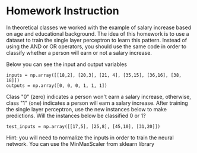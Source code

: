 # Homework Instruction

In theoretical classes we worked with the example of salary increase based on age and educational background. The idea of this homework is to use a dataset to train the single layer perceptron to learn this pattern. Instead of using the AND or OR operators, you should use the same code in order to classify whether a person will earn or not a salary increase.

Below you can see the input and output variables

```
inputs = np.array([[18,2], [20,3], [21, 4], [35,15], [36,16], [38, 18]])
outputs = np.array([0, 0, 0, 1, 1, 1])
```
Class "0" (zero) indicates a person won't earn a salary increase, otherwise, class "1" (one) indicates a person will earn a salary increase. After training the single layer perceptron, use the new instances below to make predictions. Will the instances below be classified 0 or 1?

```
test_inputs = np.array([[17,5], [25,8], [45,10], [31,20]])
```
Hint: you will need to normalize the inputs in order to train the neural network. You can use the MinMaxScaler from sklearn library

